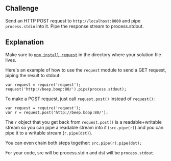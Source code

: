 ## Challenge
Send an HTTP POST request to `http://localhost:8000` and pipe `process.stdin` into it. Pipe the response stream to process.stdout.

## Explanation
Make sure to [`npm install request`](https://npmjs.org/package/request) in the directory where your solution file lives.

Here's an example of how to use the `request` module to send a GET request, piping the result to stdout:

    var request = require('request');
    request('http://beep.boop:80/').pipe(process.stdout);

To make a POST request, just call `request.post()` instead of `request()`:

    var request = require('request');
    var r = request.post('http://beep.boop:80/');
    
The `r` object that you get back from `request.post()` is a readable+writable stream so you can pipe a readable stream into it (`src.pipe(r)`) and you can pipe it to a writable stream (`r.pipe(dst)`).

You can even chain both steps together: `src.pipe(r).pipe(dst);`

For your code, src will be process.stdin and dst will be `process.stdout`.